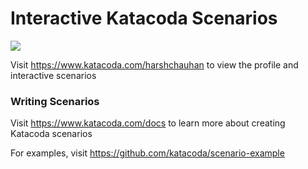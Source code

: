 # Interactive Katacoda Scenarios

[![](http://shields.katacoda.com/katacoda/harshchauhan/count.svg)](https://www.katacoda.com/harshchauhan "Get your profile on Katacoda.com")

Visit https://www.katacoda.com/harshchauhan to view the profile and interactive scenarios

### Writing Scenarios
Visit https://www.katacoda.com/docs to learn more about creating Katacoda scenarios

For examples, visit https://github.com/katacoda/scenario-example
